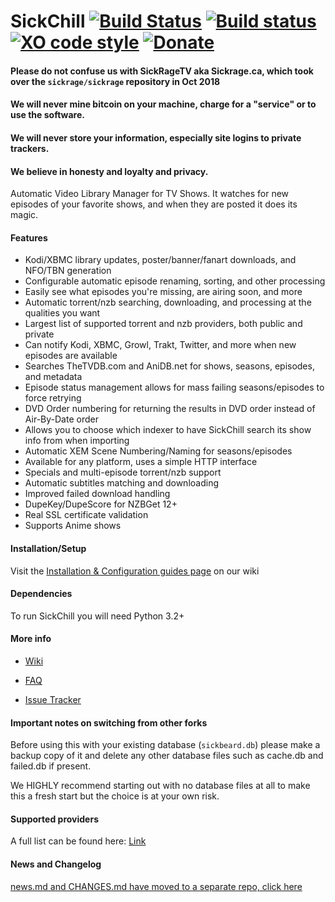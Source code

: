 SickChill [![Build Status](https://travis-ci.org/SickChill/SickChill.svg?branch=master)](https://travis-ci.org/SickChill/SickChill) [![Build status](https://ci.appveyor.com/api/projects/status/s8bb0iqroecnhya2/branch/master?svg=true)](https://ci.appveyor.com/project/miigotu/SickChill/branch/master) [![XO code style](https://img.shields.io/badge/code_style-XO-5ed9c7.svg)](https://github.com/sindresorhus/xo) [![Donate](https://img.shields.io/badge/donations-appreciated-green.svg)](https://github.com/SickChill/SickChill/wiki/Donations)
====================================================================================================================================================================================================================================================================================================================================================================================================================================================================================================================================================================================================================================================================================================================================================================================================================================================================

#### Please do not confuse us with SickRageTV aka Sickrage.ca, which took over the `sickrage/sickrage` repository in Oct 2018
#### We will never mine bitcoin on your machine, charge for a "service" or to use the software.
#### We will never store your information, especially site logins to private trackers.
#### We believe in honesty and loyalty and privacy.

Automatic Video Library Manager for TV Shows. It watches for new episodes of your favorite shows, and when they are posted it does its magic.

#### Features
 - Kodi/XBMC library updates, poster/banner/fanart downloads, and NFO/TBN generation
 - Configurable automatic episode renaming, sorting, and other processing
 - Easily see what episodes you're missing, are airing soon, and more
 - Automatic torrent/nzb searching, downloading, and processing at the qualities you want
 - Largest list of supported torrent and nzb providers, both public and private
 - Can notify Kodi, XBMC, Growl, Trakt, Twitter, and more when new episodes are available
 - Searches TheTVDB.com and AniDB.net for shows, seasons, episodes, and metadata
 - Episode status management allows for mass failing seasons/episodes to force retrying
 - DVD Order numbering for returning the results in DVD order instead of Air-By-Date order
 - Allows you to choose which indexer to have SickChill search its show info from when importing
 - Automatic XEM Scene Numbering/Naming for seasons/episodes
 - Available for any platform, uses a simple HTTP interface
 - Specials and multi-episode torrent/nzb support
 - Automatic subtitles matching and downloading
 - Improved failed download handling
 - DupeKey/DupeScore for NZBGet 12+
 - Real SSL certificate validation
 - Supports Anime shows

#### Installation/Setup

Visit the [Installation & Configuration guides page](https://github.com/SickChill/SickChill/wiki/Installation-&-Configuration-Guides) on our wiki

#### Dependencies

To run SickChill you will need Python 3.2+

#### More info

* [Wiki](https://github.com/SickChill/SickChill/wiki)

* [FAQ](https://github.com/SickChill/SickChill/wiki/FAQ%27s-and-Fixes)

* [Issue Tracker](https://github.com/SickChill/SickChill/issues)

#### Important notes on switching from other forks

Before using this with your existing database (`sickbeard.db`) please make a backup copy of it and delete any other database files such as cache.db and failed.db if present.

We HIGHLY recommend starting out with no database files at all to make this a fresh start but the choice is at your own risk.

#### Supported providers

A full list can be found here: [Link](https://github.com/SickChill/SickChill/wiki/SickChill-Search-Providers) 

#### News and Changelog
[news.md and CHANGES.md have moved to a separate repo, click here](https://github.com/SickChill/SickChill.github.io)
